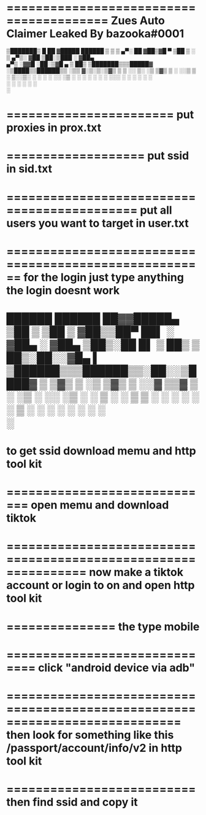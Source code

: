 ========================================
Zues Auto Claimer Leaked By bazooka#0001
========================================

▒███████▒ █    ██ ▓█████   ██████ 
▒ ▒ ▒ ▄▀░ ██  ▓██▒▓█   ▀ ▒██    ▒ 
░ ▒ ▄▀▒░ ▓██  ▒██░▒███   ░ ▓██▄   
  ▄▀▒   ░▓▓█  ░██░▒▓█  ▄   ▒   ██▒
▒███████▒▒▒█████▓ ░▒████▒▒██████▒▒
░▒▒ ▓░▒░▒░▒▓▒ ▒ ▒ ░░ ▒░ ░▒ ▒▓▒ ▒ ░
░░▒ ▒ ░ ▒░░▒░ ░ ░  ░ ░  ░░ ░▒  ░ ░
░ ░ ░ ░ ░ ░░░ ░ ░    ░   ░  ░  ░  
  ░ ░       ░        ░  ░      ░  
░                                 

=======================
put proxies in prox.txt
=======================

===================
put ssid in sid.txt
===================

============================================
put all users you want to target in user.txt
============================================

======================================================
for the login just type anything the login doesnt work
======================================================

  ██████   ██████  ██▓▓█████▄ 
▒██    ▒ ▒██    ▒ ▓██▒▒██▀ ██▌
░ ▓██▄   ░ ▓██▄   ▒██▒░██   █▌
  ▒   ██▒  ▒   ██▒░██░░▓█▄   ▌
▒██████▒▒▒██████▒▒░██░░▒████▓ 
▒ ▒▓▒ ▒ ░▒ ▒▓▒ ▒ ░░▓   ▒▒▓  ▒ 
░ ░▒  ░ ░░ ░▒  ░ ░ ▒ ░ ░ ▒  ▒ 
░  ░  ░  ░  ░  ░   ▒ ░ ░ ░  ░ 
      ░        ░   ░     ░    
                       ░      
===========================================
to get ssid download memu and http tool kit
===========================================

=============================
open memu and download tiktok
=============================

===============================================================
now make a tiktok account or login to on and open http tool kit
===============================================================

===============
the type mobile
===============

==============================
click "android device via adb"
==============================

============================================================================
then look for something like this /passport/account/info/v2 in http tool kit
============================================================================

==========================
then find ssid and copy it
==========================
